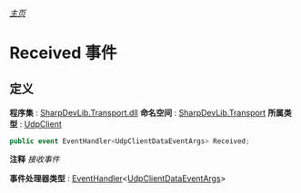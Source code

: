 ###### [主页](./Index.md "主页")
# Received 事件
## 定义
**程序集** : [SharpDevLib.Transport.dll](./SharpDevLib.Transport.assembly.md "SharpDevLib.Transport.dll")
**命名空间** : [SharpDevLib.Transport](./SharpDevLib.Transport.namespace.md "SharpDevLib.Transport")
**所属类型** : [UdpClient](./SharpDevLib.Transport.UdpClient.md "UdpClient")
``` csharp
public event EventHandler<UdpClientDataEventArgs> Received;
```
**注释**
*接收事件*

**事件处理器类型** : [EventHandler](https://learn.microsoft.com/en-us/dotnet/api/system.eventhandler-1 "EventHandler")\<[UdpClientDataEventArgs](./SharpDevLib.Transport.UdpClientDataEventArgs.md "UdpClientDataEventArgs")\>
